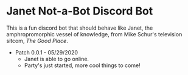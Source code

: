 # Janet Not-a-Bot Discord Bot

This is a fun discord bot that should behave like Janet, the amphropromorphic vessel of knowledge, from Mike Schur's  television sitcom, *The Good Place*.

 - Patch 0.0.1 - 05/29/2020
	 - Janet is able to go online.
	 - Party's just started, more cool things to come!